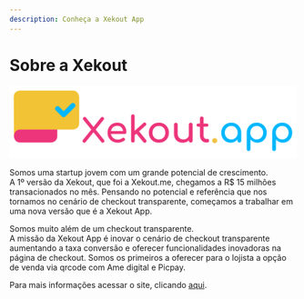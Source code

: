 ```yaml
---
description: Conheça a Xekout App
---
```


# Sobre a Xekout



![](.gitbook/assets/logo-xekout-app.svg)

Somos uma startup jovem com um grande potencial de crescimento.   
A 1º versão da Xekout, que foi a Xekout.me, chegamos a R$ 15 milhões transacionados no mês. Pensando no potencial e referência que nos tornamos no cenário de checkout transparente, começamos a trabalhar em uma nova versão que é a Xekout App.  
  
Somos muito além de um checkout transparente.   
A missão da Xekout App é inovar o cenário de checkout transparente aumentando a taxa conversão e oferecer funcionalidades inovadoras na página de checkout. Somos os primeiros a oferecer para o lojista a opção de venda via qrcode com Ame digital e Picpay.

Para mais informações acessar o site, clicando [aqui](https://xekout.app).

